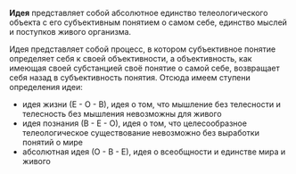 **Идея** представляет собой абсолютное единство телеологического объекта с
его субъективным понятием о самом себе, единство мыслей и поступков живого организма.

Идея представляет собой процесс, в котором субъективное понятие
определяет себя к своей объективности, а объективность, как имеющая своей субстанцией своё понятие о самой себе, возвращает себя назад в субъективность понятия. Отсюда имеем ступени определения идеи:

- идея жизни (Е - О - В), идея о том, что мышление без телесности и телесность без мышления невозможны для живого
- идея познания (В - Е - О), идея о том, что целесообразное телеологическое существование невозможно без выработки понятий о мире
- абсолютная идея (О - В - Е), идея о всеобщности и единстве мира и живого